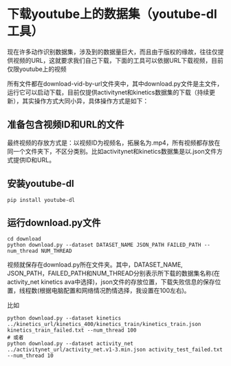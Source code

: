 # 下载youtube上的数据集（youtube-dl工具）

现在许多动作识别数据集，涉及到的数据量巨大，而且由于版权的缘故，往往仅提供视频的URL，这就要求我们自己下载，下面的工具可以依据URL下载视频，目前仅限youtube上的视频

所有文件都在download-vid-by-url文件夹中，其中download.py文件是主文件，运行它可以启动下载，目前仅提供activitynet和kinetics数据集的下载（持续更新），其实操作方式大同小异，具体操作方式是如下：

## 准备包含视频ID和URL的文件

最终视频的存放方式是：以视频ID为视频名，拓展名为.mp4，所有视频都存放在同一个文件夹下，不区分类别。比如activitynet和kinetics数据集是以.json文件方式提供ID和URL。

## 安装youtube-dl
```shell
pip install youtube-dl
```

## 运行download.py文件
```shell
cd download
python download.py --dataset DATASET_NAME JSON_PATH FAILED_PATH --num_thread NUM_THREAD 
```
视频就保存在download.py所在文件夹。其中，DATASET_NAME, JSON_PATH，FAILED_PATH和NUM_THREAD分别表示所下载的数据集名称(在activity_net kinetics ava中选择)，json文件的存放位置，下载失败信息的保存位置，线程数(根据电脑配置和网络情况酌情选择，我设置在100左右)。

比如
```shell
python download.py --dataset kinetics ../kinetics_url/kinetics_400/kinetics_train/kinetics_train.json kinetics_train_failed.txt --num_thread 100
# 或者
python download.py --dataset activity_net ../activitynet_url/activity_net.v1-3.min.json activity_test_failed.txt --num_thread 10
```

